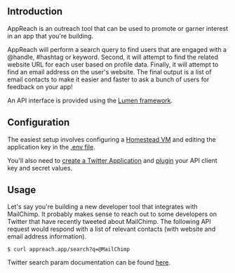 ## Introduction

AppReach is an outreach tool that can be used to promote or garner interest in an app that you're building.

AppReach will perform a search query to find users that are engaged with a @handle, #hashtag or keyword. Second, it will attempt to find the related website URL for each user based on profile data. Finally, it will attempt to find an email address on the user's website. The final output is a list of email contacts to make it easier and faster to ask a bunch of users for feedback on your app!

An API interface is provided using the [Lumen framework](http://lumen.laravel.com/docs).


## Configuration

The easiest setup involves configuring a [Homestead VM](https://laravel.com/docs/5.2/homestead) and editing the application key in the [.env file](https://lumen.laravel.com/docs/5.2).

You'll also need to [create a Twitter Application](https://apps.twitter.com/app/new) and [plugin](https://github.com/dsposito/appreach/blob/master/app/Services/Twitter.php#L19) your API client key and secret values.


## Usage

Let's say you're building a new developer tool that integrates with MailChimp. It probably makes sense to reach out to some developers on Twitter that have recently tweeted about MailChimp. The following API request would respond with a list of relevant contacts (with website and email address information).

	$ curl appreach.app/search?q=@MailChimp

Twitter search param documentation can be found [here](https://dev.twitter.com/rest/public/search).
